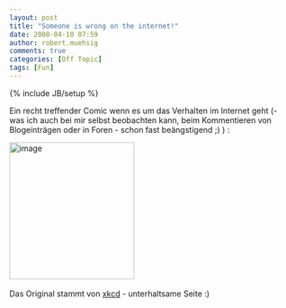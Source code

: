 ```yaml
---
layout: post
title: "Someone is wrong on the internet!"
date: 2008-04-10 07:59
author: robert.muehsig
comments: true
categories: [Off Topic]
tags: [Fun]
---
```

{% include JB/setup %}
<p>Ein recht treffender Comic wenn es um das Verhalten im Internet geht (- was ich auch bei mir selbst beobachten kann, beim Kommentieren von Blogeinträgen oder in Foren - schon fast beängstigend ;) ) :</p> <p><a href="{{BASE_PATH}}/assets/wp-images/image383.png"><img style="border-right: 0px; border-top: 0px; border-left: 0px; border-bottom: 0px" height="244" alt="image" src="{{BASE_PATH}}/assets/wp-images/image-thumb362.png" width="222" border="0"></a>&nbsp;</p> <p>Das Original stammt von <a href="http://xkcd.com/386/">xkcd</a> - unterhaltsame Seite :)</p>
